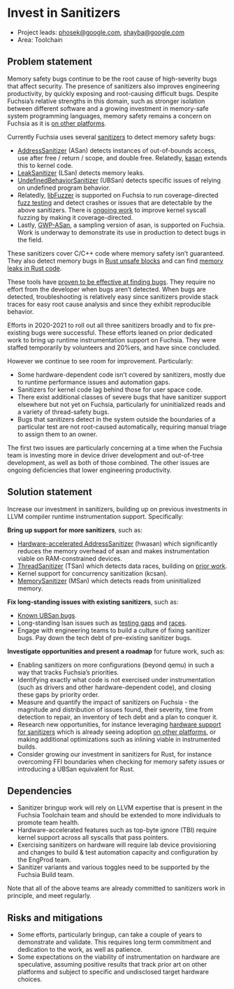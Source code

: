 # Invest in Sanitizers

- Project leads: phosek@google.com, shayba@google.com
- Area: Toolchain

## Problem statement

Memory safety bugs continue to be the root cause of high-severity bugs that
affect security. The presence of sanitizers also improves engineering
productivity, by quickly exposing and root-causing difficult bugs. Despite
Fuchsia’s relative strengths in this domain, such as stronger isolation between
different software and a growing investment in memory-safe system programming
languages, memory safety remains a concern on Fuchsia as it is
[on other platforms][queue-hardening-enhancements].

Currently Fuchsia uses several [sanitizers] to detect memory safety bugs:

- [AddressSanitizer][asan] (ASan) detects instances of out-of-bounds access, use
  after free / return / scope, and double free. Relatedly, [kasan] extends this
  to kernel code.
- [LeakSanitizer][lsan] (LSan) detects memory leaks.
- [UndefinedBehaviorSanitizer][ubsan] (UBSan) detects specific issues of relying
  on undefined program behavior.
- Relatedly, [libFuzzer] is supported on Fuchsia to run coverage-directed
  [fuzz testing][fuzz-testing] and detect crashes or issues that are detectable
  by the above sanitizers. There is [ongoing work][rfc-0078] to improve kernel
  syscall fuzzing by making it coverage-directed.
- Lastly, [GWP-ASan], a sampling version of asan, is supported on Fuchsia.
  Work is underway to demonstrate its use in production to detect bugs in the
  field.

These sanitizers cover C/C++ code where memory safety isn’t guaranteed. They
also detect memory bugs in [Rust unsafe blocks][rust-unsafe] and can find
[memory leaks in Rust code][rust-leaking].

These tools have [proven to be effective at finding bugs][fxb-sanitizers]. They
require no effort from the developer when bugs aren’t detected. When bugs are
detected, troubleshooting is relatively easy since sanitizers provide stack
traces for easy root cause analysis and since they exhibit reproducible
behavior.

Efforts in 2020-2021 to roll out all three sanitizers broadly and to fix
pre-existing bugs were successful. These efforts leaned on prior dedicated work
to bring up runtime instrumentation support on Fuchsia. They were staffed
temporarily by volunteers and 20%ers, and have since concluded.

However we continue to see room for improvement. Particularly:

- Some hardware-dependent code isn’t covered by sanitizers, mostly due to
  runtime performance issues and automation gaps.
- Sanitizers for kernel code lag behind those for user space code.
- There exist additional classes of severe bugs that have sanitizer support
  elsewhere but not yet on Fuchsia, particularly for uninitialized reads and a
  variety of thread-safety bugs.
- Bugs that sanitizers detect in the system outside the boundaries of a
  particular test are not root-caused automatically, requiring manual triage to
  assign them to an owner.

The first two issues are particularly concerning at a time when the Fuchsia team
is investing more in device driver development and out-of-tree development, as
well as both of those combined. The other issues are ongoing deficiencies that
lower engineering productivity.

## Solution statement

Increase our investment in sanitizers, building up on previous investments in
LLVM compiler runtime instrumentation support. Specifically:

**Bring up support for more sanitizers**, such as:

- [Hardware-accelerated AddressSanitizer][hwasan] (hwasan) which significantly
  reduces the memory overhead of asan and makes instrumentation viable on
  RAM-constrained devices.
- [ThreadSanitizer][tsan] (TSan) which detects data races, building on
  [prior work][fxr-362634-359540].
- Kernel support for concurrency sanitization (kcsan).
- [MemorySanitizer][msan] (MSan) which detects reads from uninitialized memory.

**Fix long-standing issues with existing sanitizers**, such as:

- [Known UBSan bugs][ubsan-open-project].
- Long-standing lsan issues such as [testing gaps][fxb56628] and
  [races][fxb66819].
- Engage with engineering teams to build a culture of fixing sanitizer bugs. Pay
  down the tech debt of pre-existing sanitizer bugs.

**Investigate opportunities and present a roadmap** for future work, such as:

- Enabling sanitizers on more configurations (beyond qemu) in such a way that
  tracks Fuchsia’s priorities.
- Identifying exactly what code is not exercised under instrumentation (such as
  drivers and other hardware-dependent code), and closing these gaps by priority
  order.
- Measure and quantify the impact of sanitizers on Fuchsia - the magnitude and
  distribution of issues found, their severity, time from detection to repair,
  an inventory of tech debt and a plan to conquer it.
- Research new opportunities, for instance leveraging
  [hardware support for sanitizers][arm-mte] which is already seeing adoption
  [on other platforms][arm-mte-android], or making additional optimizations such
  as inlining viable in instrumented builds.
- Consider growing our investment in sanitizers for Rust, for instance
  overcoming FFI boundaries when checking for memory safety issues or
  introducing a UBSan equivalent for Rust.

## Dependencies

- Sanitizer bringup work will rely on LLVM expertise that is present in the
  Fuchsia Toolchain team and should be extended to more individuals to promote
  team health.
- Hardware-accelerated features such as top-byte ignore (TBI) require kernel
  support across all syscalls that pass pointers.
- Exercising sanitizers on hardware will require lab device provisioning and
  changes to build & test automation capacity and configuration by the EngProd
  team.
- Sanitizer variants and various toggles need to be supported by the Fuchsia
  Build team.

Note that all of the above teams are already committed to sanitizers work in
principle, and meet regularly.

## Risks and mitigations

- Some efforts, particularly bringup, can take a couple of years to demonstrate
  and validate. This requires long term commitment and dedication to the work,
  as well as patience.
- Some expectations on the viability of instrumentation on hardware are
  speculative, assuming positive results that track prior art on other platforms
  and subject to specific and undisclosed target hardware choices.

[arm-mte]: https://community.arm.com/developer/ip-products/processors/b/processors-ip-blog/posts/enhancing-memory-safety
[arm-mte-android]: https://security.googleblog.com/2019/08/adopting-arm-memory-tagging-extension.html
[asan]: https://clang.llvm.org/docs/AddressSanitizer.html
[fuzz-testing]: /docs/concepts/testing/fuzz_testing.md
[fxb-sanitizers]: https://bugs.fuchsia.dev/p/fuchsia/issues/list?q=label%3Aasan%20OR%20label%3Alsan%20OR%20label%3Aubsan%20OR%20label%3Alibfuzzer%20OR%20label%3AClusterFuzz&can=2
[fxb56628]: https://bugs.fuchsia.dev/p/fuchsia/issues/detail?id=56628
[fxb66819]: https://bugs.fuchsia.dev/p/fuchsia/issues/detail?id=66819
[fxr-362634-359540]: https://fuchsia-review.googlesource.com/q/change:362634+OR+change:359540
[gwp-asan]: https://llvm.org/docs/GwpAsan.html
[hwasan]: https://clang.llvm.org/docs/HardwareAssistedAddressSanitizerDesign.html
[kasan]: https://fuchsia.googlesource.com/fuchsia/+/refs/heads/main/zircon/kernel/lib/instrumentation/asan/README.md
[libfuzzer]: https://llvm.org/docs/LibFuzzer.html
[lsan]: https://clang.llvm.org/docs/LeakSanitizer.html
[msan]: https://clang.llvm.org/docs/MemorySanitizer.html
[queue-hardening-enhancements]: https://security.googleblog.com/2019/05/queue-hardening-enhancements.html
[rfc-0078]: /docs/contribute/governance/rfcs/0078_kernel_coverage_for_fuchsia_fuzzing.md
[rust-leaking]: https://doc.rust-lang.org/nomicon/leaking.html
[rust-unsafe]: https://doc.rust-lang.org/book/ch19-01-unsafe-rust.html
[sanitizers]: /docs/concepts/testing/sanitizers.md
[tsan]: https://clang.llvm.org/docs/ThreadSanitizer.html
[ubsan]: https://clang.llvm.org/docs/UndefinedBehaviorSanitizer.html
[ubsan-open-project]: /docs/contribute/open_projects/cpp/ubsan.md
